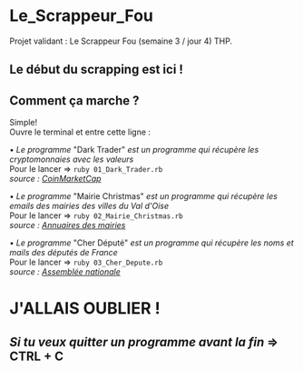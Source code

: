 # Le_Scrappeur_Fou


Projet validant : Le Scrappeur Fou (semaine 3 / jour 4) THP.  

## Le début du scrapping est ici !  



## Comment ça marche ?  

Simple!  
Ouvre le terminal et entre cette ligne :  

• *Le programme* "Dark Trader" *est un programme qui récupère les cryptomonnaies avec les valeurs*    
Pour le lancer => ``ruby 01_Dark_Trader.rb``  
*source : [CoinMarketCap](https://coinmarketcap.com/all/views/all/)*


• *Le programme* "Mairie Christmas" *est un programme qui récupère les emails des mairies des villes du Val d'Oise*  
Pour le lancer => ``ruby 02_Mairie_Christmas.rb``  
*source : [Annuaires des mairies](http://annuaire-des-mairies.com/val-d-oise.html)*


• *Le programme* "Cher Député" *est un programme qui récupère les noms et mails des députés de France*  
Pour le lancer => ``ruby 03_Cher_Depute.rb``  
*source : [Assemblée nationale](http://www2.assemblee-nationale.fr)*

# J'ALLAIS OUBLIER !
## *Si tu veux quitter un programme avant la fin* => CTRL + C
